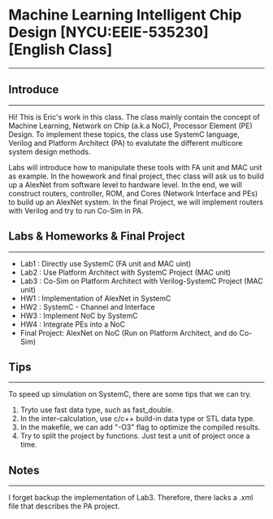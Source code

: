# Machine Learning Intelligent Chip Design [NYCU:EEIE-535230] [English Class]
---
## Introduce
---
Hi! This is Eric's work in this class. The class mainly contain the concept of Machine Learning, Network on Chip (a.k.a NoC), Processor Element (PE) Design. To implement these topics, the class use SystemC language, Verilog and Platform Architect (PA) to evalutate the different multicore system design methods.

Labs will introduce how to manipulate these tools with FA unit and MAC unit as example.
In the howework and final project, thec class will ask us to build up a AlexNet from software level to hardware level. In the end, we will construct routers, controller, ROM, and Cores (Network Interface and PEs) to build up an AlexNet system. In the final Project, we will implement routers with Verilog and try to run Co-Sim in PA.

## Labs & Homeworks & Final Project
---
- Lab1 : Directly use SystemC (FA unit and MAC uint)
- Lab2 : Use Platform Architect with SystemC Project (MAC unit)
- Lab3 : Co-Sim on Platform Architect with Verilog-SystemC Project (MAC unit)
- HW1 : Implementation of AlexNet in SystemC
- HW2 : SystemC - Channel and Interface
- HW3 : Implement NoC by SystemC
- HW4 : Integrate PEs into a NoC
- Final Project: AlexNet on NoC (Run on Platform Architect, and do Co-Sim)

## Tips
---
To speed up simulation on SystemC, there are some tips that we can try.
1. Tryto use fast data type, such as fast_double.
2. In the inter-calculation, use c/c++ build-in data type or STL data type.
3. In the makefile, we can add "-O3" flag to optimize the compiled results.
4. Try to split the project by functions. Just test a unit of project once a time.

## Notes
---
I forget backup the implementation of Lab3. Therefore, there lacks a .xml file that describes the PA project.


